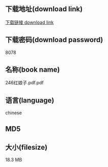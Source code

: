 ## 下载地址(download link)
[下载链接 download link](https://tutu365.netlify.app/?s=246%E7%BA%A2%E5%A8%98%E5%AD%90.pdf)

## 下载密码(download password)
8078

## 名称(book name)
246红娘子.pdf.pdf

## 语言(language)
chinese

## MD5


## 大小(filesize)
18.3 MB

